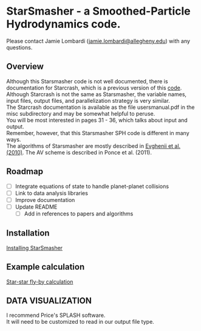 # StarSmasher - a Smoothed-Particle Hydrodynamics code.

Please contact Jamie Lombardi (jamie.lombardi@allegheny.edu) with any questions.

## Overview
Although this Starsmasher code is not well documented, there is documentation for Starcrash, which is a previous version of this [code](http://ciera.northwestern.edu/StarCrash/).  
Although Starcrash is not the same as Starsmasher, the variable names, input files, output files, and parallelization strategy is very similar.  
The Starcrash documentation is available as the file usersmanual.pdf in the misc subdirectory and may be somewhat helpful to peruse.  
You will be most interested in pages 31 - 36, which talks about input and output.  
Remember, however, that this Starsmasher SPH code is different in many ways.  
The algorithms of Starsmasher are mostly described in [Evghenii et al. (2010)](http://adsabs.harvard.edu/abs/2010MNRAS.402..105G).
The AV scheme is described in Ponce et al. (2011).

## Roadmap
- [ ] Integrate equations of state to handle planet-planet collisions
- [ ] Link to data analysis libraries
- [ ] Improve documentation
- [ ] Update README
  - [ ] Add in references to papers and algorithms

## Installation
[Installing StarSmasher](https://github.com/jalombar/starsmasher/blob/bleeding-edge/INSTALLATION.md)

## Example calculation
[Star-star fly-by calculation](https://github.com/jalombar/starsmasher/blob/bleeding-edge/WALKTHROUGH.md)

## DATA VISUALIZATION

I recommend Price's SPLASH software.  
It will need to be customized to read in our output file type.
